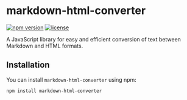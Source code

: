# markdown-html-converter

[![npm version](https://img.shields.io/npm/v/markdown-html-converter.svg)](https://www.npmjs.com/package/markdown-html-converter)
[![license](https://img.shields.io/npm/l/markdown-html-converter.svg)](https://github.com/your-username/markdown-html-converter/blob/main/LICENSE)

A JavaScript library for easy and efficient conversion of text between Markdown and HTML formats.

## Installation

You can install `markdown-html-converter` using npm:

```bash
npm install markdown-html-converter
